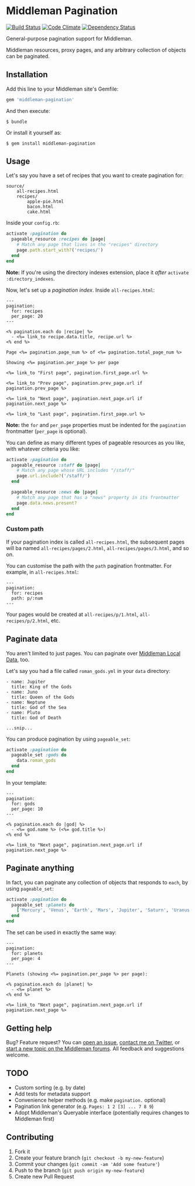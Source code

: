 # Middleman Pagination

[![Build Status](https://travis-ci.org/Aupajo/middleman-pagination.png?branch=master)](https://travis-ci.org/Aupajo/middleman-pagination)
[![Code Climate](https://codeclimate.com/github/Aupajo/middleman-pagination.png)](https://codeclimate.com/github/Aupajo/middleman-pagination)
[![Dependency Status](https://gemnasium.com/Aupajo/middleman-pagination.png)](https://gemnasium.com/Aupajo/middleman-pagination)

General-purpose pagination support for Middleman.

Middleman resources, proxy pages, and any arbitrary collection of objects can be paginated.

## Installation

Add this line to your Middleman site's Gemfile:

```ruby
gem 'middleman-pagination'
```

And then execute:

    $ bundle

Or install it yourself as:

    $ gem install middleman-pagination

## Usage

Let's say you have a set of recipes that you want to create pagination for:

    source/
        all-recipes.html
        recipes/
            apple-pie.html
            bacon.html
            cake.html

Inside your `config.rb`:

```ruby
activate :pagination do
  pageable_resource :recipes do |page|
    # Match any page that lives in the "recipes" directory
    page.path.start_with?('recipes/')
  end
end
```

**Note:** If you're using the directory indexes extension, place it *after* `activate :directory_indexes`.

Now, let's set up a *pagination index*. Inside `all-recipes.html`:

```erb
---
pagination:
  for: recipes
  per_page: 20
---

<% pagination.each do |recipe| %>
  - <%= link_to recipe.data.title, recipe.url %>
<% end %>

Page <%= pagination.page_num %> of <%= pagination.total_page_num %>

Showing <%= pagination.per_page %> per page

<%= link_to "First page", pagination.first_page.url %>

<%= link_to "Prev page", pagination.prev_page.url if pagination.prev_page %>

<%= link_to "Next page", pagination.next_page.url if pagination.next_page %>

<%= link_to "Last page", pagination.first_page.url %>
```

**Note:** the `for` and `per_page` properties must be indented for the `pagination` frontmatter (`per_page` is optional).

You can define as many different types of pageable resources as you like, with whatever criteria you like:

```ruby
activate :pagination do
  pageable_resource :staff do |page|
    # Match any page whose URL includes "/staff/"
    page.url.include?('/staff/')
  end

  pageable_resource :news do |page|
    # Match any page that has a "news" property in its frontmatter
    page.data.news.present?
  end
end
```

### Custom path

If your pagination index is called `all-recipes.html`, the subsequent pages will ba named `all-recipes/pages/2.html`, `all-recipes/pages/3.html`, and so on.

You can customise the path with the `path` pagination frontmatter. For example, in `all-recipes.html`:

```
---
pagination:
  for: recipes
  path: p/:num
---
```

Your pages would be created at `all-recipes/p/1.html`, `all-recipes/p/2.html`, etc.

## Paginate data

You aren't limited to just pages. You can paginate over [Middleman Local Data](http://middlemanapp.com/advanced/local-data/), too.

Let's say you had a file called `roman_gods.yml` in your `data` directory:

```
- name: Jupiter
  title: King of the Gods
- name: Juno
  title: Queen of the Gods
- name: Neptune
  title: God of the Sea
- name: Pluto
  title: God of Death

...snip...
```

You can produce pagination by using `pageable_set`:


```ruby
activate :pagination do
  pageable_set :gods do
    data.roman_gods
  end
end
```

In your template:

```erb
---
pagination:
  for: gods
  per_page: 10
---

<% pagination.each do |god| %>
  - <%= god.name %> (<%= god.title %>)
<% end %>

<%= link_to "Next page", pagination.next_page.url if pagination.next_page %>
```

## Paginate anything

In fact, you can paginate any collection of objects that responds to `each`, by using `pageable_set`:

```ruby
activate :pagination do
  pageable_set :planets do
    ['Mercury', 'Venus', 'Earth', 'Mars', 'Jupiter', 'Saturn', 'Uranus', 'Neptune']
  end
end
```

The set can be used in exactly the same way:

```erb
---
pagination:
  for: planets
  per_page: 4
---

Planets (showing <%= pagination.per_page %> per page):

<% pagination.each do |planet| %>
  - <%= planet %>
<% end %>

<%= link_to "Next page", pagination.next_page.url if pagination.next_page %>
```

## Getting help

Bug? Feature request? You can [open an issue](https://github.com/Aupajo/middleman-pagination/issues), [contact me on Twitter](http://twitter.com/aupajo), or [start a new topic on the Middleman forums](http://forum.middlemanapp.com). All feedback and suggestions welcome.

## TODO

* Custom sorting (e.g. by date)
* Add tests for metadata support
* Convenience helper methods (e.g. make `pagination.` optional)
* Pagination link generator (e.g. `Pages: 1 2 [3] ... 7 8 9`)
* Adopt Middleman's Queryable interface (potentially requires changes to Middleman first)

## Contributing

1. Fork it
2. Create your feature branch (`git checkout -b my-new-feature`)
3. Commit your changes (`git commit -am 'Add some feature'`)
4. Push to the branch (`git push origin my-new-feature`)
5. Create new Pull Request
